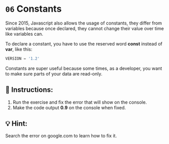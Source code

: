 # `06` Constants

Since 2015, Javascript also allows the usage of constants, they differ from variables because once declared, they cannot change their value over time like variables can.

To declare a constant, you have to use the reserved word **const** instead of **var**, like this:

```py
VERSION = '1.2'
```

Constants are super useful because some times, as a developer, you want to make sure parts of your data are read-only.


## 📝 Instructions:

1. Run the exercise and fix the error that will show on the console.
2. Make the code output **0.9** on the console when fixed.

## 💡 Hint:

Search the error on google.com to learn how to fix it.